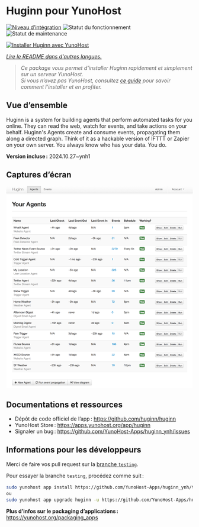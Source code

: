 <!--
Nota bene : ce README est automatiquement généré par <https://github.com/YunoHost/apps/tree/master/tools/readme_generator>
Il NE doit PAS être modifié à la main.
-->

# Huginn pour YunoHost

[![Niveau d’intégration](https://dash.yunohost.org/integration/huginn.svg)](https://ci-apps.yunohost.org/ci/apps/huginn/) ![Statut du fonctionnement](https://ci-apps.yunohost.org/ci/badges/huginn.status.svg) ![Statut de maintenance](https://ci-apps.yunohost.org/ci/badges/huginn.maintain.svg)

[![Installer Huginn avec YunoHost](https://install-app.yunohost.org/install-with-yunohost.svg)](https://install-app.yunohost.org/?app=huginn)

*[Lire le README dans d'autres langues.](./ALL_README.md)*

> *Ce package vous permet d’installer Huginn rapidement et simplement sur un serveur YunoHost.*  
> *Si vous n’avez pas YunoHost, consultez [ce guide](https://yunohost.org/install) pour savoir comment l’installer et en profiter.*

## Vue d’ensemble

Huginn is a system for building agents that perform automated tasks for you online. They can read the web, watch for events, and take actions on your behalf. Huginn's Agents create and consume events, propagating them along a directed graph. Think of it as a hackable version of IFTTT or Zapier on your own server. You always know who has your data. You do.

**Version incluse :** 2024.10.27~ynh1

## Captures d’écran

![Capture d’écran de Huginn](./doc/screenshots/your-agents.png)

## Documentations et ressources

- Dépôt de code officiel de l’app : <https://github.com/huginn/huginn>
- YunoHost Store : <https://apps.yunohost.org/app/huginn>
- Signaler un bug : <https://github.com/YunoHost-Apps/huginn_ynh/issues>

## Informations pour les développeurs

Merci de faire vos pull request sur la [branche `testing`](https://github.com/YunoHost-Apps/huginn_ynh/tree/testing).

Pour essayer la branche `testing`, procédez comme suit :

```bash
sudo yunohost app install https://github.com/YunoHost-Apps/huginn_ynh/tree/testing --debug
ou
sudo yunohost app upgrade huginn -u https://github.com/YunoHost-Apps/huginn_ynh/tree/testing --debug
```

**Plus d’infos sur le packaging d’applications :** <https://yunohost.org/packaging_apps>
